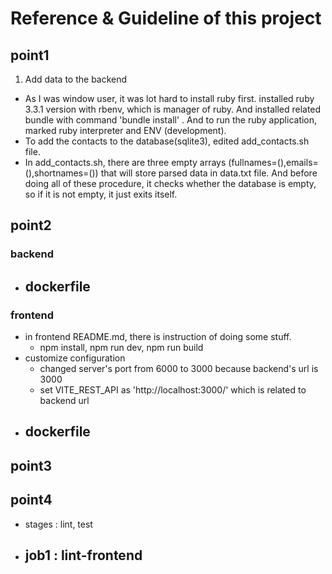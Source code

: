 # Reference & Guideline of this project

## point1

1. Add data to the backend
- As I was window user, it was lot hard to install ruby first. installed ruby 3.3.1 
version with rbenv, which is manager of ruby. And installed related bundle with command 'bundle install'
. And to run the ruby application, marked ruby interpreter and ENV (development). 
- To add the contacts to the database(sqlite3), edited add_contacts.sh file. 
- In add_contacts.sh, there are three empty arrays (fullnames=(),emails=(),shortnames=()) that will store parsed data in 
data.txt file. And before doing all of these procedure, it checks whether the database is empty, so if it is not empty,
it just exits itself.

## point2

### backend

- dockerfile
  - 

### frontend

- in frontend README.md, there is instruction of doing some stuff.
  - npm install, npm run dev, npm run build
- customize configuration
  - changed server's port from 6000 to 3000 because backend's url is 3000
  - set VITE_REST_API as 'http://localhost:3000/' which is related to backend url
- dockerfile
  - 

## point3

## point4
- stages : lint, test
- job1 : lint-frontend
  - 